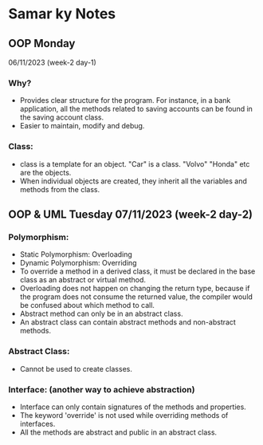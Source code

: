 # Samar ky Notes
## OOP Monday
06/11/2023 (week-2 day-1)
### Why?
- Provides clear structure for the program. For instance, in a bank application, all the methods related to saving accounts can be found in the saving account class.
- Easier to maintain, modify and debug.
### Class:
- class is a template for an object. "Car" is a class. "Volvo" "Honda" etc are the objects.
- When individual objects are created, they inherit all the variables and methods from the class.
## OOP & UML Tuesday 07/11/2023 (week-2 day-2)
### Polymorphism: 
- Static Polymorphism: Overloading
- Dynamic Polymorphism: Overriding
- To override a method in a derived class, it must be declared in the base class as an abstract or virtual method.
- Overloading does not happen on changing the return type, because if the program does not consume the returned value, the compiler would be confused about which method to call.
- Abstract method can only be in an abstract class.
- An abstract class can contain abstract methods and non-abstract methods.

### Abstract Class:
- Cannot be used to create classes.

### Interface: (another way to achieve abstraction)
- Interface can only contain signatures of the methods and properties.
- The keyword 'override' is not used while overriding methods of interfaces.
- All the methods are abstract and public in an abstract class.
